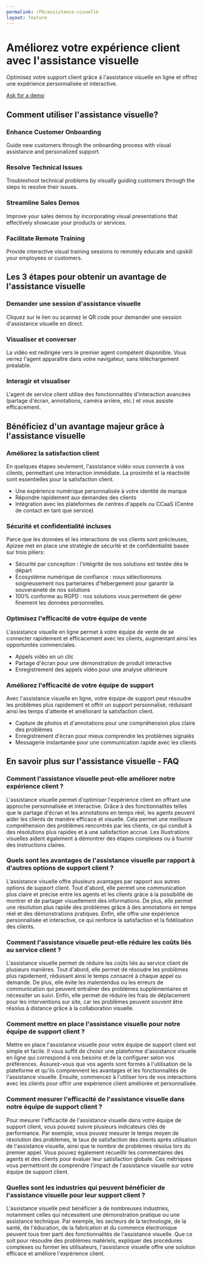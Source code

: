 ```yaml
---
permalink: /FR/assistance-visuelle
layout: feature
---
```


# Améliorez votre expérience client avec l'assistance visuelle
Optimisez votre support client grâce à l'assistance visuelle en ligne et offrez une expérience personnalisée et interactive.

[Ask for a demo](/request-a-demo.php)

## Comment utiliser l'assistance visuelle?
### Enhance Customer Onboarding
Guide new customers through the onboarding process with visual assistance and personalized support.

### Resolve Technical Issues
Troubleshoot technical problems by visually guiding customers through the steps to resolve their issues.

### Streamline Sales Demos
Improve your sales demos by incorporating visual presentations that effectively showcase your products or services.

### Facilitate Remote Training
Provide interactive visual training sessions to remotely educate and upskill your employees or customers.

## Les 3 étapes pour obtenir un avantage de l'assistance visuelle
### Demander une session d'assistance visuelle
Cliquez sur le lien ou scannez le QR code pour demander une session d'assistance visuelle en direct.

### Visualiser et converser
La vidéo est redirigée vers le premier agent compétent disponible. Vous verrez l'agent apparaître dans votre navigateur, sans téléchargement préalable.

### Interagir et visualiser
L'agent de service client utilise des fonctionnalités d'interaction avancées (partage d'écran, annotations, caméra arrière, etc.) et vous assiste efficacement.

## Bénéficiez d'un avantage majeur grâce à l'assistance visuelle
### Améliorez la satisfaction client
En quelques étapes seulement, l'assistance vidéo vous connecte à vos clients, permettant une interaction immédiate. La proximité et la réactivité sont essentielles pour la satisfaction client.
- Une expérience numérique personnalisée à votre identité de marque
- Répondre rapidement aux demandes des clients
- Intégration avec les plateformes de centres d'appels ou CCaaS (Centre de contact en tant que service)

### Sécurité et confidentialité incluses
Parce que les données et les interactions de vos clients sont précieuses, Apizee met en place une stratégie de sécurité et de confidentialité basée sur trois piliers:
- Sécurité par conception : l'intégrité de nos solutions est testée dès le départ
- Écosystème numérique de confiance : nous sélectionnons soigneusement nos partenaires d'hébergement pour garantir la souveraineté de nos solutions
- 100% conforme au RGPD : nos solutions vous permettent de gérer finement les données personnelles.

### Optimisez l'efficacité de votre équipe de vente
L'assistance visuelle en ligne permet à votre équipe de vente de se connecter rapidement et efficacement avec les clients, augmentant ainsi les opportunités commerciales.
- Appels vidéo en un clic
- Partage d'écran pour une démonstration de produit interactive
- Enregistrement des appels vidéo pour une analyse ultérieure

### Améliorez l'efficacité de votre équipe de support
Avec l'assistance visuelle en ligne, votre équipe de support peut résoudre les problèmes plus rapidement et offrir un support personnalisé, réduisant ainsi les temps d'attente et améliorant la satisfaction client.
- Capture de photos et d'annotations pour une compréhension plus claire des problèmes
- Enregistrement d'écran pour mieux comprendre les problèmes signalés
- Messagerie instantanée pour une communication rapide avec les clients

## En savoir plus sur l'assistance visuelle - FAQ
### Comment l'assistance visuelle peut-elle améliorer notre expérience client ?
L'assistance visuelle permet d'optimiser l'expérience client en offrant une approche personnalisée et interactive. Grâce à des fonctionnalités telles que le partage d'écran et les annotations en temps réel, les agents peuvent aider les clients de manière efficace et visuelle. Cela permet une meilleure compréhension des problèmes rencontrés par les clients, ce qui conduit à des résolutions plus rapides et à une satisfaction accrue. Les illustrations visuelles aident également à démontrer des étapes complexes ou à fournir des instructions claires.

### Quels sont les avantages de l'assistance visuelle par rapport à d'autres options de support client ?
L'assistance visuelle offre plusieurs avantages par rapport aux autres options de support client. Tout d'abord, elle permet une communication plus claire et précise entre les agents et les clients grâce à la possibilité de montrer et de partager visuellement des informations. De plus, elle permet une résolution plus rapide des problèmes grâce à des annotations en temps réel et des démonstrations pratiques. Enfin, elle offre une expérience personnalisée et interactive, ce qui renforce la satisfaction et la fidélisation des clients.

### Comment l'assistance visuelle peut-elle réduire les coûts liés au service client ?
L'assistance visuelle permet de réduire les coûts liés au service client de plusieurs manières. Tout d'abord, elle permet de résoudre les problèmes plus rapidement, réduisant ainsi le temps consacré à chaque appel ou demande. De plus, elle évite les malentendus ou les erreurs de communication qui peuvent entraîner des problèmes supplémentaires et nécessiter un suivi. Enfin, elle permet de réduire les frais de déplacement pour les interventions sur site, car les problèmes peuvent souvent être résolus à distance grâce à la collaboration visuelle.

### Comment mettre en place l'assistance visuelle pour notre équipe de support client ?
Mettre en place l'assistance visuelle pour votre équipe de support client est simple et facile. Il vous suffit de choisir une plateforme d'assistance visuelle en ligne qui correspond à vos besoins et de la configurer selon vos préférences. Assurez-vous que vos agents sont formés à l'utilisation de la plateforme et qu'ils comprennent les avantages et les fonctionnalités de l'assistance visuelle. Ensuite, commencez à l'utiliser lors de vos interactions avec les clients pour offrir une expérience client améliorée et personnalisée.

### Comment mesurer l'efficacité de l'assistance visuelle dans notre équipe de support client ?
Pour mesurer l'efficacité de l'assistance visuelle dans votre équipe de support client, vous pouvez suivre plusieurs indicateurs clés de performance. Par exemple, vous pouvez mesurer le temps moyen de résolution des problèmes, le taux de satisfaction des clients après utilisation de l'assistance visuelle, ainsi que le nombre de problèmes résolus lors du premier appel. Vous pouvez également recueillir les commentaires des agents et des clients pour évaluer leur satisfaction globale. Ces métriques vous permettront de comprendre l'impact de l'assistance visuelle sur votre équipe de support client.

### Quelles sont les industries qui peuvent bénéficier de l'assistance visuelle pour leur support client ?
L'assistance visuelle peut bénéficier à de nombreuses industries, notamment celles qui nécessitent une démonstration pratique ou une assistance technique. Par exemple, les secteurs de la technologie, de la santé, de l'éducation, de la fabrication et du commerce électronique peuvent tous tirer parti des fonctionnalités de l'assistance visuelle. Que ce soit pour résoudre des problèmes matériels, expliquer des procédures complexes ou former les utilisateurs, l'assistance visuelle offre une solution efficace et améliore l'expérience client.

